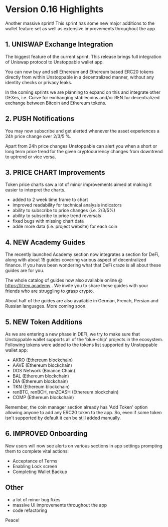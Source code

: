 # Version 0.16 Highlights

Another massive sprint! This sprint has some new major additions to the wallet feature set as well as extensive improvements throughout the app.

## 1. UNISWAP Exchange Integration

The biggest feature of the current sprint. This release brings full integration of Uniswap protocol to Unstoppable wallet app.

You can now buy and sell Ethereum and Ethereum based ERC20 tokens directly from within Unstoppable in a decentralized manner, without any identity checks or privacy leaks.

In the coming sprints we are planning to expand on this and integrate other DEXes, i.e. Curve for exchanging stablecoins and/or REN for decentralized exchange between Bitcoin and Ethereum tokens.

## 2. PUSH Notifications

You may now subscribe and get alerted whenever the asset experiences a 24h price change over 2/3/5 %.

Apart from 24h price changes Unstoppable can alert you when a short or long term price trend for the given cryptocurrency changes from downtrend to uptrend or vice versa.

## 3. PRICE CHART Improvements

Token price charts saw a lot of minor improvements aimed at making it easier to interpret the charts.

- added to 2 week time frame to chart
- improved readability for technical analysis indicators
- ability to subscribe to price changes (i.e. 2/3/5%)
- ability to subscribe to price trend reversals
- fixed bugs with missing chart data
- adde more data (i.e. project website) for each coin

## 4. NEW Academy Guides

The recently launched Academy section now integrates a section for DeFi, along with about 15 guides covering various aspect of decentralized finance. If you have been wondering what that DeFi craze is all about these guides are for you.

The whole catalog of guides now also available online @ https://litrex.academy . We invite you to share these guides with your friends who are struggling to grasp crypto.

About half of the guides are also available in German, French, Persian and Russian languages. More coming soon.

## 5. NEW Token Additions

As we are entering a new phase in DEFI, we try to make sure that Unstoppable wallet supports all of the 'blue-chip' projects in the ecosystem. Following tokens were added to the tokens list supported by Unstoppable wallet app:

- AKRO (Ethereum blockchain)
- AAVE (Ethereum blockchain)
- DOS Network (Binance Chain)
- BAL (Ethereum blockchain)
- DIA (Ethereum blockchain)
- TKN (Ethereum blockchain)
- renBTC, renBCH, renZCASH (Ethereum blockchain)
- COMP (Ethereum blockchain)

Remember, the coin manager section already has 'Add Token' option allowing anyone to add any ERC20 token to the app. So, even if some token isn't supported by default it can be still added manually.

## 6. IMPROVED Onboarding

New users will now see alerts on various sections in app settings prompting them to complete vital actions:

- Acceptance of Terms
- Enabling Lock screen
- Completing Wallet Backup

## Other

- a lot of minor bug fixes
- massive UI improvements throughout the app
- code refactoring

Peace!

